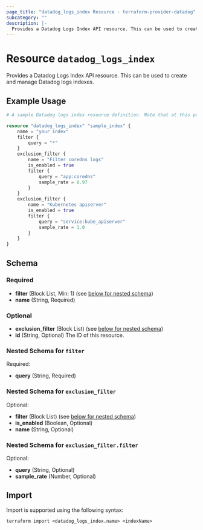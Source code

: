 ```yaml
---
page_title: "datadog_logs_index Resource - terraform-provider-datadog"
subcategory: ""
description: |-
  Provides a Datadog Logs Index API resource. This can be used to create and manage Datadog logs indexes.
---
```


# Resource `datadog_logs_index`

Provides a Datadog Logs Index API resource. This can be used to create and manage Datadog logs indexes.

## Example Usage

```terraform
# A sample Datadog logs index resource definition. Note that at this point, it is not possible to create new logs indexes through Terraform, so the name field must match a name of an already existing index. If you want to keep the current state of the index, we suggest importing it (see below).

resource "datadog_logs_index" "sample_index" {
    name = "your index"
    filter {
        query = "*"
    }
    exclusion_filter {
        name = "Filter coredns logs"
        is_enabled = true
        filter {
            query = "app:coredns"
            sample_rate = 0.97
        }
    }
    exclusion_filter {
        name = "Kubernetes apiserver"
        is_enabled = true
        filter {
            query = "service:kube_apiserver"
            sample_rate = 1.0
        }
    }
}
```

## Schema

### Required

- **filter** (Block List, Min: 1) (see [below for nested schema](#nestedblock--filter))
- **name** (String, Required)

### Optional

- **exclusion_filter** (Block List) (see [below for nested schema](#nestedblock--exclusion_filter))
- **id** (String, Optional) The ID of this resource.

<a id="nestedblock--filter"></a>
### Nested Schema for `filter`

Required:

- **query** (String, Required)


<a id="nestedblock--exclusion_filter"></a>
### Nested Schema for `exclusion_filter`

Optional:

- **filter** (Block List) (see [below for nested schema](#nestedblock--exclusion_filter--filter))
- **is_enabled** (Boolean, Optional)
- **name** (String, Optional)

<a id="nestedblock--exclusion_filter--filter"></a>
### Nested Schema for `exclusion_filter.filter`

Optional:

- **query** (String, Optional)
- **sample_rate** (Number, Optional)

## Import

Import is supported using the following syntax:

```shell
terraform import <datadog_logs_index.name> <indexName>
```
